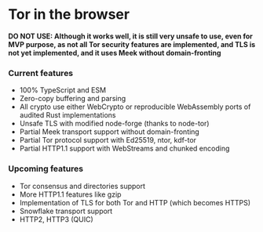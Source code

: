 # Tor in the browser

**DO NOT USE: Although it works well, it is still very unsafe to use, even for MVP purpose, as not all Tor security features are implemented, and TLS is not yet implemented, and it uses Meek without domain-fronting**

### Current features
- 100% TypeScript and ESM
- Zero-copy buffering and parsing
- All crypto use either WebCrypto or reproducible WebAssembly ports of audited Rust implementations
- Unsafe TLS with modified node-forge (thanks to node-tor)
- Partial Meek transport support without domain-fronting
- Partial Tor protocol support with Ed25519, ntor, kdf-tor
- Partial HTTP1.1 support with WebStreams and chunked encoding

### Upcoming features
- Tor consensus and directories support
- More HTTP1.1 features like gzip
- Implementation of TLS for both Tor and HTTP (which becomes HTTPS)
- Snowflake transport support
- HTTP2, HTTP3 (QUIC)